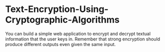 # Text-Encryption-Using-Cryptographic-Algorithms
You can build a simple web application to encrypt and decrypt textual information that the user keys in. Remember that strong encryption should produce different outputs even given the same input.
